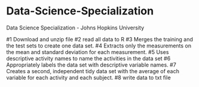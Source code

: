# Data-Science-Specialization
Data Science Specialization - Johns Hopkins University

#1 Download and unzip file
#2 read all data to R
#3 Merges the training and the test sets to create one data set.
#4 Extracts only the measurements on the mean and standard deviation for each measurement.
#5 Uses descriptive activity names to name the activities in the data set
#6 Appropriately labels the data set with descriptive variable names.
#7 Creates a second, independent tidy data set with the average of each variable for each activity and each subject.
#8 write data to txt file
